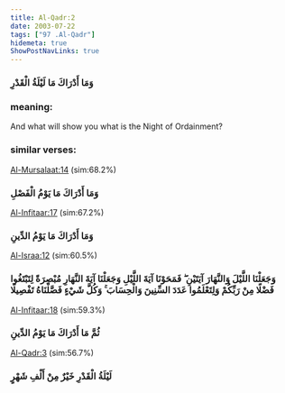 ```yaml
---
title: Al-Qadr:2
date: 2003-07-22
tags: ["97 .Al-Qadr"]
hidemeta: true 
ShowPostNavLinks: true 
---
```

### وَمَا أَدْرَاكَ مَا لَيْلَةُ الْقَدْرِ
### meaning: 
And what will show you what is the Night of Ordainment?
### similar verses: 

[Al-Mursalaat:14](/77/14) (sim:68.2%)

### وَمَا أَدْرَاكَ مَا يَوْمُ الْفَصْلِ

[Al-Infitaar:17](/82/17) (sim:67.2%)

### وَمَا أَدْرَاكَ مَا يَوْمُ الدِّينِ

[Al-Israa:12](/17/12) (sim:60.5%)

### وَجَعَلْنَا اللَّيْلَ وَالنَّهَارَ آيَتَيْنِ ۖ فَمَحَوْنَا آيَةَ اللَّيْلِ وَجَعَلْنَا آيَةَ النَّهَارِ مُبْصِرَةً لِتَبْتَغُوا فَضْلًا مِنْ رَبِّكُمْ وَلِتَعْلَمُوا عَدَدَ السِّنِينَ وَالْحِسَابَ ۚ وَكُلَّ شَيْءٍ فَصَّلْنَاهُ تَفْصِيلًا

[Al-Infitaar:18](/82/18) (sim:59.3%)

### ثُمَّ مَا أَدْرَاكَ مَا يَوْمُ الدِّينِ

[Al-Qadr:3](/97/3) (sim:56.7%)

### لَيْلَةُ الْقَدْرِ خَيْرٌ مِنْ أَلْفِ شَهْرٍ

